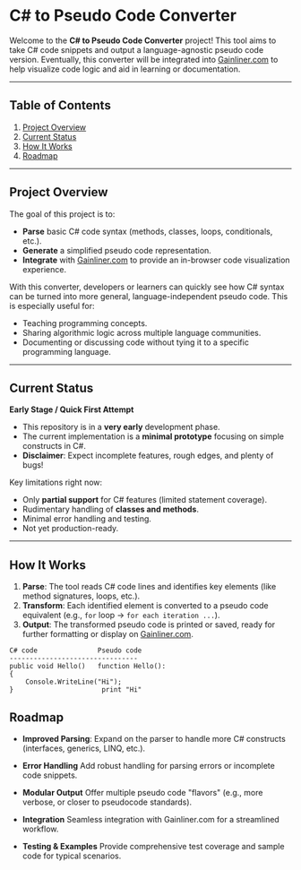 # C# to Pseudo Code Converter

Welcome to the **C# to Pseudo Code Converter** project! This tool aims to take C# code snippets and output a language-agnostic pseudo code version. Eventually, this converter will be integrated into [Gainliner.com](https://gainliner.com) to help visualize code logic and aid in learning or documentation.

---

## Table of Contents
1. [Project Overview](#project-overview)
2. [Current Status](#current-status)
3. [How It Works](#how-it-works)
4. [Roadmap](#roadmap)

---

## Project Overview

The goal of this project is to:

- **Parse** basic C# code syntax (methods, classes, loops, conditionals, etc.).
- **Generate** a simplified pseudo code representation.
- **Integrate** with [Gainliner.com](https://gainliner.com) to provide an in-browser code visualization experience.

With this converter, developers or learners can quickly see how C# syntax can be turned into more general, language-independent pseudo code. This is especially useful for:

- Teaching programming concepts.
- Sharing algorithmic logic across multiple language communities.
- Documenting or discussing code without tying it to a specific programming language.

---

## Current Status

**Early Stage / Quick First Attempt**

- This repository is in a **very early** development phase.
- The current implementation is a **minimal prototype** focusing on simple constructs in C#.
- **Disclaimer**: Expect incomplete features, rough edges, and plenty of bugs!

Key limitations right now:

- Only **partial support** for C# features (limited statement coverage).
- Rudimentary handling of **classes and methods**.
- Minimal error handling and testing.
- Not yet production-ready.

---

## How It Works

1. **Parse**: The tool reads C# code lines and identifies key elements (like method signatures, loops, etc.).
2. **Transform**: Each identified element is converted to a pseudo code equivalent (e.g., `for` loop → `for each iteration ...`).
3. **Output**: The transformed pseudo code is printed or saved, ready for further formatting or display on [Gainliner.com](https://gainliner.com).

```plaintext
C# code               Pseudo code
--------------------------------
public void Hello()   function Hello():
{
    Console.WriteLine("Hi");
}                      print "Hi"

```
## Roadmap

- **Improved Parsing**:
Expand on the parser to handle more C# constructs (interfaces, generics, LINQ, etc.).

- **Error Handling**
Add robust handling for parsing errors or incomplete code snippets.

- **Modular Output**
Offer multiple pseudo code "flavors" (e.g., more verbose, or closer to pseudocode standards).

- **Integration**
Seamless integration with Gainliner.com for a streamlined workflow.

- **Testing & Examples**
Provide comprehensive test coverage and sample code for typical scenarios.

